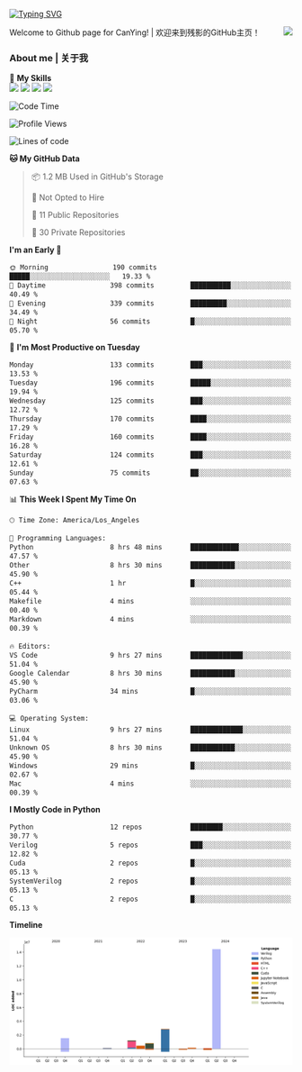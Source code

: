 [![Typing SVG](https://readme-typing-svg.herokuapp.com?size=25&duration=3500&color=00FFFF&vCenter=true&width=250&height=40&lines=Hi+Welcome+%F0%9F%91%8B%F0%9F%8F%BB;I'm+CanYing|残影)](https://git.io/typing-svg)

<a href="#">
  <img align="right" src="https://github-readme-stats.vercel.app/api?username=CanYing0913&count_private=true&rank_icon=github&show_icons=true&bg_color=15,f2f7fd,E0EAFC&" />
</a>

Welcome to Github page for CanYing! | 欢迎来到残影的GitHub主页！

### About me | 关于我

🌟 **My Skills**  
![](https://img.shields.io/badge/-C-A8B9CC?style=flat-square&logo=C&logoColor=fff)
![](https://img.shields.io/badge/-C++-00599C?style=flat-square&logo=Cpp&logoColor=fff)
![](https://img.shields.io/badge/-Python-3776AB?style=flat-square&logo=Python&logoColor=fff)
![](https://img.shields.io/badge/-Linux-000000?style=flat-square&logo=Linux&logoColor=fff)

<!--START_SECTION:waka-->
![Code Time](http://img.shields.io/badge/Code%20Time-251%20hrs%2041%20mins-blue)

![Profile Views](http://img.shields.io/badge/Profile%20Views-2-blue)

![Lines of code](https://img.shields.io/badge/From%20Hello%20World%20I%27ve%20Written-21.6%20million%20lines%20of%20code-blue)

**🐱 My GitHub Data** 

> 📦 1.2 MB Used in GitHub's Storage 
 > 
> 🚫 Not Opted to Hire
 > 
> 📜 11 Public Repositories 
 > 
> 🔑 30 Private Repositories 
 > 
**I'm an Early 🐤** 

```text
🌞 Morning                190 commits         █████░░░░░░░░░░░░░░░░░░░░   19.33 % 
🌆 Daytime                398 commits         ██████████░░░░░░░░░░░░░░░   40.49 % 
🌃 Evening                339 commits         █████████░░░░░░░░░░░░░░░░   34.49 % 
🌙 Night                  56 commits          █░░░░░░░░░░░░░░░░░░░░░░░░   05.70 % 
```
📅 **I'm Most Productive on Tuesday** 

```text
Monday                   133 commits         ███░░░░░░░░░░░░░░░░░░░░░░   13.53 % 
Tuesday                  196 commits         █████░░░░░░░░░░░░░░░░░░░░   19.94 % 
Wednesday                125 commits         ███░░░░░░░░░░░░░░░░░░░░░░   12.72 % 
Thursday                 170 commits         ████░░░░░░░░░░░░░░░░░░░░░   17.29 % 
Friday                   160 commits         ████░░░░░░░░░░░░░░░░░░░░░   16.28 % 
Saturday                 124 commits         ███░░░░░░░░░░░░░░░░░░░░░░   12.61 % 
Sunday                   75 commits          ██░░░░░░░░░░░░░░░░░░░░░░░   07.63 % 
```


📊 **This Week I Spent My Time On** 

```text
🕑︎ Time Zone: America/Los_Angeles

💬 Programming Languages: 
Python                   8 hrs 48 mins       ████████████░░░░░░░░░░░░░   47.57 % 
Other                    8 hrs 30 mins       ███████████░░░░░░░░░░░░░░   45.90 % 
C++                      1 hr                █░░░░░░░░░░░░░░░░░░░░░░░░   05.44 % 
Makefile                 4 mins              ░░░░░░░░░░░░░░░░░░░░░░░░░   00.40 % 
Markdown                 4 mins              ░░░░░░░░░░░░░░░░░░░░░░░░░   00.39 % 

🔥 Editors: 
VS Code                  9 hrs 27 mins       █████████████░░░░░░░░░░░░   51.04 % 
Google Calendar          8 hrs 30 mins       ███████████░░░░░░░░░░░░░░   45.90 % 
PyCharm                  34 mins             █░░░░░░░░░░░░░░░░░░░░░░░░   03.06 % 

💻 Operating System: 
Linux                    9 hrs 27 mins       █████████████░░░░░░░░░░░░   51.04 % 
Unknown OS               8 hrs 30 mins       ███████████░░░░░░░░░░░░░░   45.90 % 
Windows                  29 mins             █░░░░░░░░░░░░░░░░░░░░░░░░   02.67 % 
Mac                      4 mins              ░░░░░░░░░░░░░░░░░░░░░░░░░   00.39 % 
```

**I Mostly Code in Python** 

```text
Python                   12 repos            ████████░░░░░░░░░░░░░░░░░   30.77 % 
Verilog                  5 repos             ███░░░░░░░░░░░░░░░░░░░░░░   12.82 % 
Cuda                     2 repos             █░░░░░░░░░░░░░░░░░░░░░░░░   05.13 % 
SystemVerilog            2 repos             █░░░░░░░░░░░░░░░░░░░░░░░░   05.13 % 
C                        2 repos             █░░░░░░░░░░░░░░░░░░░░░░░░   05.13 % 
```



**Timeline**

![Lines of Code chart](https://raw.githubusercontent.com/CanYing0913/CanYing0913/master/assets/bar_graph.png)


<!--END_SECTION:waka-->
